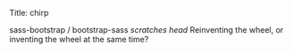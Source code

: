 Title: chirp

sass-bootstrap / bootstrap-sass *scratches head* Reinventing the wheel, or inventing the wheel at the same time?
